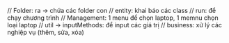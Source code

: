 // Folder: ra -> chứa các folder con
// entity: khai báo các class
// run: để chạy chương trình
// Management: 1 menu để chọn laptop, 1 memnu chọn loại laptop
// util -> inputMethods: để input các giá trị
// business: xử lý các nghiệp vụ (thêm, sửa, xóa)